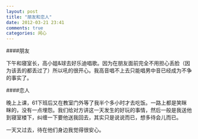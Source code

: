 ```yaml
---
layout: post
title: "朋友和恋人"
date: 2012-03-21 23:41
comments: true
categories: 闲心
---
```

####朋友

下午和寝室长，高小姐&球去好乐迪唱歌。因为在朋友面前完全不用担心丢脸（因为该丢的都丢过了）所以吼的很开心。我高音唱不上去只能唱男中音已经成为不争的事实了。

####恋人

晚上上课，61下班后又在教室门外等了我半个多小时才去吃饭。一路上都是笑眯眯的，没有一点埋怨。我们给对方讲这一天发生的好玩的事情，然后一般是我送他到寝室楼下，纠缠一下要他送我回去，其实只是说说而已，想多待会儿而已。

一天又过去，待在他们身边我觉得很安心。